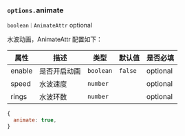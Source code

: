 ### `options.`animate

`boolean｜AnimateAttr` optional

水波动画，AnimateAttr 配置如下：

| 属性   | 描述         | 类型      | 默认值  | 是否必填 |
| ------ | ------------ | --------- | ------- | -------- |
| enable | 是否开启动画 | `boolean` | `false` | optional |
| speed  | 水波速度     | `number`  |         | optional |
| rings  | 水波环数     | `number`  |         | optional |

```js
{
  animate: true,
}
```
